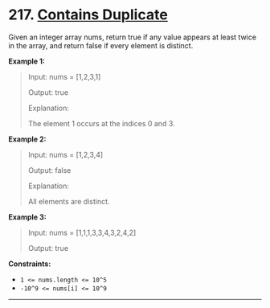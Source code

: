 # 217. [Contains Duplicate](https://leetcode.com/problems/contains-duplicate/description/)

Given an integer array nums, return true if any value appears at least twice in the array, and return false if every element is distinct.

**Example 1:**

> Input: nums = [1,2,3,1]
>
> Output: true
>
> Explanation:
>
> The element 1 occurs at the indices 0 and 3.

**Example 2:**

> Input: nums = [1,2,3,4]
>
> Output: false
>
> Explanation:
>
> All elements are distinct.

**Example 3:**

> Input: nums = [1,1,1,3,3,4,3,2,4,2]
>
> Output: true

**Constraints:**

- `1 <= nums.length <= 10^5`
- `-10^9 <= nums[i] <= 10^9`

---
